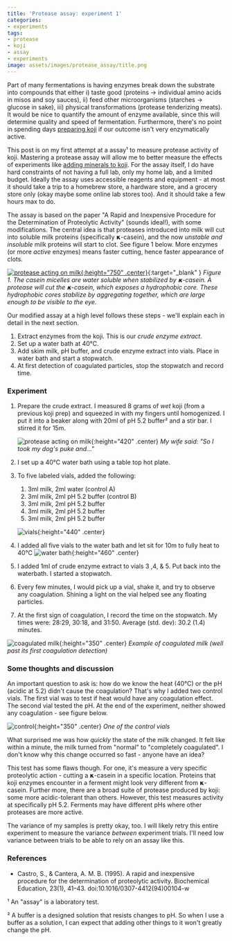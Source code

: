 ```yaml
---
title: 'Protease assay: experiment 1'
categories:
- experiments
tags:
- protease
- koji
- assay
- experiments
image: assets/images/protease_assay/title.png
---
```


Part of many fermentations is having enzymes break down the substrate into compounds that either i) taste good (proteins → individual amino acids in misos and soy sauces), ii) feed other microorganisms (starches → glucose in sake), iii) physical transformations (protease tenderizing meats). It would be nice to quantify the amount of enzyme available, since this will determine quality and speed of fermentation. Furthermore, there's no point in spending days [preparing koji](https://controlledmold.com/growing-koji/) if our outcome isn't very enzymatically active.

This post is on my first attempt at a assay¹ to measure protease activity of koji. Mastering a protease assay will allow me to better measure the effects of experiments like [adding minerals to koji](https://controlledmold.com/experiment-adding-a-mineral-solution-to-koji-fermentation/). For the assay itself, I do have hard constraints of not having a full lab, only my home lab, and a limited budget. Ideally the assay uses accessible reagents and equipment - at most it should take a trip to a homebrew store, a hardware store, and a grocery store only (okay maybe some online lab stores too). And it should take a few hours max to do.

The assay is based on the paper "A Rapid and Inexpensive Procedure for the Determination of Proteolytic Activity" (sounds ideal!), with some modifications. The central idea is that proteases introduced into milk  will cut into soluble milk proteins (specifically 𝝹-casein), and the now _unstable and insoluble_ milk proteins will start to clot.  See figure 1 below. More enzymes (or more *active* enzymes) means faster cutting, hence faster appearance of clots.

[![protease acting on milk](/assets/images/protease_assay/protease_on_milk.png){:height="750" .center}](/assets/images/protease_assay/protease_on_milk.png){:target="_blank" }
*Figure 1. The casein micelles are water soluble when stabilized by 𝝹-casein. A protease will cut the  𝝹-casein, which exposes a hydrophobic core. These hydrophobic cores stabilize by aggregating together, which are large enough to be visible to the eye.*


Our modified assay at a high level follows these steps - we'll explain each in detail in the next section.

1. Extract enzymes from the koji. This is our _crude enzyme extract_.
2. Set up a water bath at 40℃.
3. Add skim milk, pH buffer, and crude enzyme extract into vials. Place in water bath and start a stopwatch.
4. At first detection of coagulated particles, stop the stopwatch and record time.


### Experiment

1. Prepare the crude extract. I measured 8 grams of *wet* koji (from a previous koji prep) and squeezed in with my fingers until homogenized. I put it into a beaker along with 20ml of pH 5.2 buffer² and a stir bar. I stirred it for 15m.

    ![protease acting on milk](/assets/images/protease_assay/spinner.gif){:height="420" .center}
    *My wife said: "So I took my dog's puke and..."*

2. I set up a 40℃ water bath using a table top hot plate.
3. To five labeled vials, added the following:
	1. 3ml milk, 2ml water (control A)
	2. 3ml milk, 2ml pH 5.2 buffer (control B)
	3. 3ml milk, 2ml pH 5.2 buffer
	4. 3ml milk, 2ml pH 5.2 buffer
	5. 3ml milk, 2ml pH 5.2 buffer

    ![vials](/assets/images/protease_assay/vials.jpg){:height="440" .center}

4. I added all five vials to the water bath and let sit for 10m to fully heat to 40℃
    ![water bath](/assets/images/protease_assay/waterbath.jpg){:height="460" .center}
5. I added 1ml of crude enzyme extract to vials 3 ,4, & 5. Put back into the waterbath. I started a stopwatch.
6. Every few minutes, I would pick up a vial, shake it, and try to observe any coagulation. Shining a light on the vial helped see any floating particles.
7. At the first sign of coagulation, I record the time on the stopwatch. My times were: 28:29, 30:18, and 31:50. Average (std. dev): 30.2 (1.4) minutes.

![coagulated milk](/assets/images/protease_assay/coag.jpg){:height="350" .center}
*Example of coagulated milk (well past its first coagulation detection)*


### Some thoughts and discussion
An important question to ask is: how do we know the heat (40℃) or the pH (acidic at 5.2) didn't cause the coagulation? That's why I added two control vials. The first vial was to test if heat would have any coagulation effect. The second vial tested the pH. At the end of the experiment, neither showed any coagulation - see figure below.

![control](/assets/images/protease_assay/control.jpg){:height="350" .center}
*One of the control vials*

What surprised me was how _quickly_ the state of the milk changed. It felt like within a minute, the milk turned from "normal" to "completely coagulated". I don't know why this change occurred so fast - anyone have an idea?

This test has some flaws though. For one, it's measure a very specific proteolytic action - cutting a 𝝹-casein in a specific location. Proteins that koji enzymes encounter in a ferment might look very different from 𝝹-casein. Further more, there are a broad suite of protease produced by koji: some more acidic-tolerant than others. However, this test measures activity at specifically pH 5.2. Ferments may have different pHs where other proteases are more active.

The variance of my samples is pretty okay, too. I will likely retry this entire experiment to measure the variance *between* experiment trials. I'll need low variance between trials to be able to rely on an assay like this.

### References
 - Castro, S., & Cantera, A. M. B. (1995). A rapid and inexpensive procedure for the determination of proteolytic activity. Biochemical Education, 23(1), 41–43. doi:10.1016/0307-4412(94)00104-w



¹ An "assay" is a laboratory test.

² A buffer is a designed solution that resists changes to pH. So when I use a buffer as a solution, I can expect that adding other things to it won't greatly change the pH.

